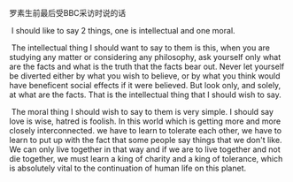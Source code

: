 罗素生前最后受BBC采访时说的话	

​	I should like to say 2 things, one is intellectual and one moral. 

​	The intellectual thing I should want to say to them is this, when you are studying any matter or considering any philosophy, ask yourself only what are the facts and what is the truth that the facts bear out. Never let yourself be diverted either by what you wish to believe, or by what you think would have beneficent social effects if it were believed. But look only, and solely, at what are the facts. That is the intellectual thing that I should wish to say. 

​	The moral thing I should wish to say to them is very simple. I should say love is wise, hatred is foolish. In this world which is getting more and more closely interconnected. we have to learn to tolerate each other, we have to learn to put up with the fact that some people say things that we don't like. We can only live together in that way and if we are to live together and not die together, we must learn a king of charity and a king of tolerance, which is absolutely vital to the continuation of human life on this planet.

